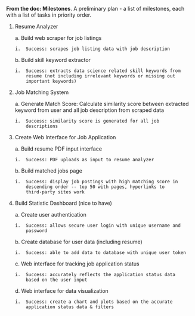 **From the doc: Milestones**. A preliminary plan - a list of milestones,
each with a list of tasks in priority order.

1.  Resume Analyzer

    a.  Build web scraper for job listings

        i.  Success: scrapes job listing data with job description

    b.  Build skill keyword extractor

        i.  Success: extracts data science related skill keywords from
            resume (not including irrelevant keywords or missing out
            important keywords)

2.  Job Matching System

    a.  Generate Match Score: Calculate similarity score between
        extracted keyword from user and all job description from scraped
        data

        i.  Success: similarity score is generated for all job
            descriptions

3.  Create Web Interface for Job Application

    a.  Build resume PDF input interface

        i.  Success: PDF uploads as input to resume analyzer

    b.  Build matched jobs page

        i.  Success: display job postings with high matching score in
            descending order -- top 50 with pages, hyperlinks to
            third-party sites work

4.  Build Statistic Dashboard (nice to have)

    a.  Create user authentication

        i.  Success: allows secure user login with unique username and
            password

    b.  Create database for user data (including resume)

        i.  Success: able to add data to database with unique user token

    c.  Web interface for tracking job application status

        i.  Success: accurately reflects the application status data
            based on the user input

    d.  Web interface for data visualization

        i.  Success: create a chart and plots based on the accurate
            application status data & filters
